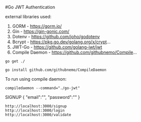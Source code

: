 
#Go JWT Authentication

external libraries used:
   1. GORM - https://gorm.io/
   2. Gin - https://gin-gonic.com/
   3. Dotenv - https://github.com/joho/godotenv
   4. Bcrypt - https://pkg.go.dev/golang.org/x/crypt...
   5. JWT-Go - https://github.com/golang-jwt/jwt
   6. Compile Daemon - https://github.com/githubnemo/Compile...

```
go get ./
```
```
go install github.com/githubnemo/CompileDaemon
```
To run using compile daemon:
```
compiledaemon --command="./go-jwt"
```

SIGNUP
{
"email":"",
"password":""
}
```
http://localhost:3000/signup
http://localhost:3000/login
http://localhost:3000/validate
```
